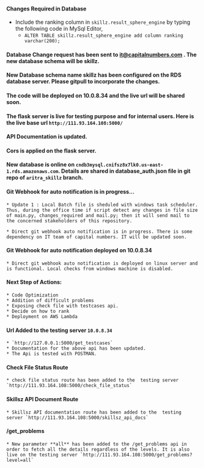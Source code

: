 #### Changes Required in Database
 * Include the ranking column in `skillz.result_sphere_engine` by typing the following code in MySql Editor,
	- `ALTER TABLE skillz.result_sphere_engine add column ranking varchar(200);`

#### Database Change request has been sent to it@capitalnumbers.com . The new database schema will be skillz.

#### New Database schema name **skillz** has been configured on the RDS database server. Please gitpull to incorporate the changes.

#### The code will be deployed on 10.0.8.34 and the live url will be shared soon.

#### The flask server is live for testing purpose and for internal users. Here is the live base url `http://111.93.164.108:5000/`

#### API Documentation is updated.

#### Cors is applied on the flask server.

#### New database is online on `cndb3mysql.cnifsz8x7lk0.us-east-1.rds.amazonaws.com`. Details are shared in database_auth.json file in git repo of `aritra_skillz` branch.

#### Git Webhook for auto notification is in progress...
	* Update 1 : Local Batch file is sheduled with windows task scheduler. Thus, during the office time if script detect any changes in file size of main.py, changes_required and mail.py; then it will send mail to the concerned stakeholders of this repository.

	* Direct git webhook auto notification is in progress. There is some dependency on IT team of capital numbers. IT will be updated soon.

#### Git Webhook for auto notification deployed on 10.0.8.34
	
	* Direct git webhook auto notification is deployed on linux server and is functional. Local checks from windows machine is disabled.

#### Next Step of Actions:
	* Code Optimization
	* Addition of difficult problems
	* Exposing check file with testcases api.
	* Decide on how to rank
	* Deployment on AWS Lambda

#### Url Added to the testing server `10.0.8.34`
	* `http://127.0.0.1:5000/get_testcases`
	* Documentation for the above api has been updated.
	* The Api is tested with POSTMAN.


#### Check File Status Route

	* check file status route has been added to the  testing server `http://111.93.164.108:5000/check_file_status`

#### Skillsz API Document Route 

	* Skillsz API documentation route has been added to the  testing server `http://111.93.164.108:5000/skillsz_api_docs`

#### /get_problems
	* New parameter **all** has been added to the /get_problems api in order to fetch all the details regardless of the levels. It is also live on the testing server `http://111.93.164.108:5000/get_problems?level=all`
	





